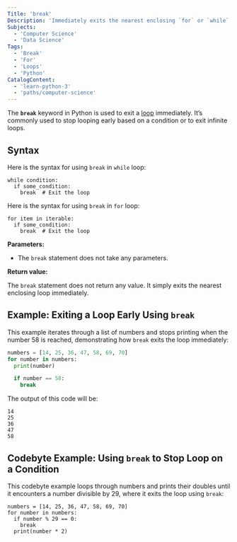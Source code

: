 ```yaml
---
Title: 'break'
Description: 'Immediately exits the nearest enclosing `for` or `while` loop.'
Subjects:
  - 'Computer Science'
  - 'Data Science'
Tags:
  - 'Break'
  - 'For'
  - 'Loops'
  - 'Python'
CatalogContent:
  - 'learn-python-3'
  - 'paths/computer-science'
---
```


The **`break`** keyword in Python is used to exit a [loop](https://codecademy.com/resources/docs/python/loops) immediately. It’s commonly used to stop looping early based on a condition or to exit infinite loops.

## Syntax

Here is the syntax for using `break` in `while` loop:

```pseudo
while condition:
  if some_condition:
    break  # Exit the loop
```

Here is the syntax for using `break` in `for` loop:

```pseudo
for item in iterable:
  if some_condition:
    break  # Exit the loop
```

**Parameters:**

- The `break` statement does not take any parameters.

**Return value:**

The `break` statement does not return any value. It simply exits the nearest enclosing loop immediately.

## Example: Exiting a Loop Early Using `break`

This example iterates through a list of numbers and stops printing when the number 58 is reached, demonstrating how `break` exits the loop immediately:

```py
numbers = [14, 25, 36, 47, 58, 69, 70]
for number in numbers:
  print(number)

  if number == 58:
    break
```

The output of this code will be:

```shell
14
25
36
47
58
```

## Codebyte Example: Using `break` to Stop Loop on a Condition

This codebyte example loops through numbers and prints their doubles until it encounters a number divisible by 29, where it exits the loop using `break`:

```codebyte/python
numbers = [14, 25, 36, 47, 58, 69, 70]
for number in numbers:
  if number % 29 == 0:
    break
  print(number * 2)
```
